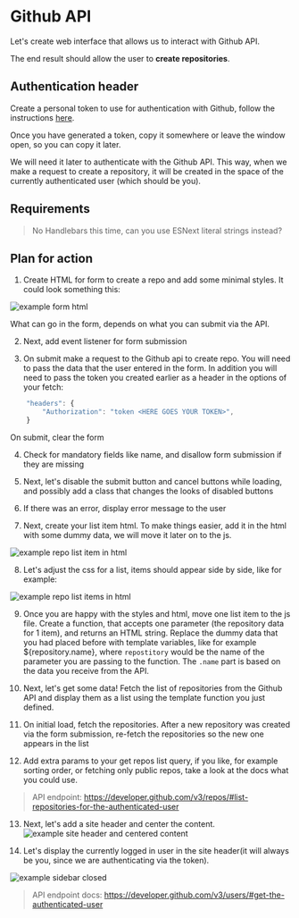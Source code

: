 # Github API

Let's create web interface that allows us to interact with Github API.

The end result should allow the user to **create repositories**.

## Authentication header

Create a personal token to use for authentication with Github, follow the instructions [here](https://help.github.com/en/github/authenticating-to-github/creating-a-personal-access-token-for-the-command-line).

Once you have generated a token, copy it somewhere or leave the window open, so you can copy it later.

We will need it later to authenticate with the Github API.
This way, when we make a request to create a repository, it will be created in the space of the currently authenticated user (which should be you).

## Requirements

> No Handlebars this time, can you use ESNext literal strings instead?

## Plan for action

1. Create HTML for form to create a repo and add some minimal styles. It could look something this:

![example form html](example-images/example-form.png)

What can go in the form, depends on what you can submit via the API.

2. Next, add event listener for form submission

3. On submit make a request to the Github api to create repo. You will need to pass the data that the user entered in the form. In addition you will need to pass the token you created earlier as a header in the options of your fetch:

```js
    "headers": {
        "Authorization": "token <HERE GOES YOUR TOKEN>",
    }
```

On submit, clear the form

4. Check for mandatory fields like name, and disallow form submission if they are missing

5. Next, let's disable the submit button and cancel buttons while loading, and possibly add a class that changes the looks of disabled buttons

6. If there was an error, display error message to the user

7. Next, create your list item html. To make things easier, add it in the html with some dummy data, we will move it later on to the js.

![example repo list item in html](example-images/example-repo-list-item.png)

8. Let's adjust the css for a list, items should appear side by side, like for example:

![example repo list items in html](example-images/example-repo-list-items.png)

9. Once you are happy with the styles and html, move one list item to the js file. Create a function, that accepts one parameter (the repository data for 1 item), and returns an HTML string. Replace the dummy data that you had placed before with template variables, like for example \${repository.name}, where `repostitory` would be the name of the parameter you are passing to the function. The `.name` part is based on the data you receive from the API.

10. Next, let's get some data! Fetch the list of repositories from the Github API and display them as a list using the template function you just defined.

11. On initial load, fetch the repositories. After a new repository was created via the form submission, re-fetch the repositories so the new one appears in the list

12. Add extra params to your get repos list query, if you like, for example sorting order, or fetching only public repos, take a look at the docs what you could use.

> API endpoint: https://developer.github.com/v3/repos/#list-repositories-for-the-authenticated-user

13. Next, let's add a site header and center the content.
    ![example site header and centered content](example-images/example-site-header-center-content.png)

14. Let's display the currently logged in user in the site header(it will always be you, since we are authenticating via the token).

![example sidebar closed](example-images/example-site-header-user.png)

> API endpoint docs: https://developer.github.com/v3/users/#get-the-authenticated-user
